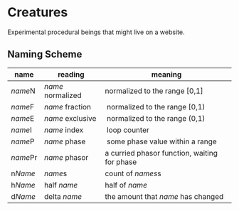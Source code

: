 # Creatures

Experimental procedural beings that might live on a website.

## Naming Scheme

name     | reading           | meaning
-------- | ----------------- | -------
*name*N  | *name* normalized | normalized to the range [0,1]
*name*F  | *name* fraction   | normalized to the range [0,1)
*name*E  | *name* exclusive  | normalized to the range (0,1)
*name*I  | *name* index      | loop counter
*name*P  | *name* phase      | some phase value within a range
*name*Pr | *name* phasor     | a curried phasor function, waiting for phase
n*Name*  | *name*s           | count of *names*s
h*Name*  | half *name*       | half of *name*
d*Name*  | delta *name*      | the amount that *name* has changed
